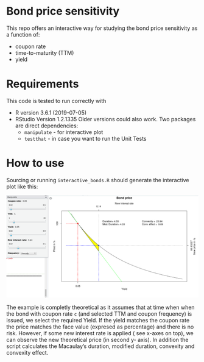 # Bond price sensitivity

This repo offers an interactive way for studying the bond price sensitivity as a function of:

- coupon rate
- time-to-maturity (TTM)
- yield

# Requirements

This code is tested to run correctly with

- R version 3.6.1 (2019-07-05)
- RStudio Version 1.2.1335
  Older versions could also work.
  Two packages are direct dependencies:
  - `manipulate` - for interactive plot
  - `testthat` - in case you want to run the Unit Tests

# How to use

Sourcing or running `interactive_bonds.R` should generate the interactive plot like this:

![Bond price](screenshots/picture.png)

The example is completly theoretical as it assumes that at time when when the bond with coupon rate `c` (and selected TTM and coupon frequency) is issued, we select the required Yield. If the yield matches the coupon rate the price matches the face value (expresed as percentage) and there is no risk. However, if some new interest rate is applied ( see x-axes on top), we can observe the new theoretical price (in second y- axis). In addition the script calculates the Macaulay’s duration, modified duration, convexity and convexity effect.
